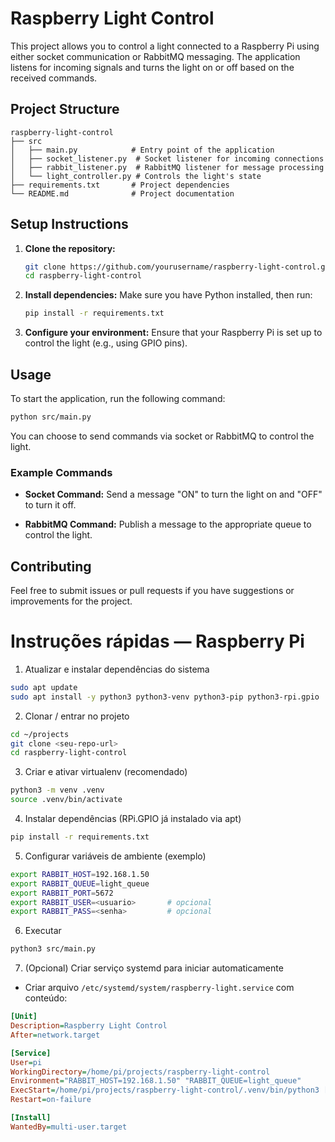 # Raspberry Light Control

This project allows you to control a light connected to a Raspberry Pi using either socket communication or RabbitMQ messaging. The application listens for incoming signals and turns the light on or off based on the received commands.

## Project Structure

```
raspberry-light-control
├── src
│   ├── main.py            # Entry point of the application
│   ├── socket_listener.py  # Socket listener for incoming connections
│   ├── rabbit_listener.py  # RabbitMQ listener for message processing
│   └── light_controller.py # Controls the light's state
├── requirements.txt       # Project dependencies
└── README.md              # Project documentation
```

## Setup Instructions

1. **Clone the repository:**
   ```bash
   git clone https://github.com/yourusername/raspberry-light-control.git
   cd raspberry-light-control
   ```

2. **Install dependencies:**
   Make sure you have Python installed, then run:
   ```bash
   pip install -r requirements.txt
   ```

3. **Configure your environment:**
   Ensure that your Raspberry Pi is set up to control the light (e.g., using GPIO pins).

## Usage

To start the application, run the following command:

```bash
python src/main.py
```

You can choose to send commands via socket or RabbitMQ to control the light. 

### Example Commands

- **Socket Command:**
  Send a message "ON" to turn the light on and "OFF" to turn it off.

- **RabbitMQ Command:**
  Publish a message to the appropriate queue to control the light.

## Contributing

Feel free to submit issues or pull requests if you have suggestions or improvements for the project.

# Instruções rápidas — Raspberry Pi

1) Atualizar e instalar dependências do sistema
```bash
sudo apt update
sudo apt install -y python3 python3-venv python3-pip python3-rpi.gpio
```

2) Clonar / entrar no projeto
```bash
cd ~/projects
git clone <seu-repo-url>
cd raspberry-light-control
```

3) Criar e ativar virtualenv (recomendado)
```bash
python3 -m venv .venv
source .venv/bin/activate
```

4) Instalar dependências (RPi.GPIO já instalado via apt)
```bash
pip install -r requirements.txt
```

5) Configurar variáveis de ambiente (exemplo)
```bash
export RABBIT_HOST=192.168.1.50
export RABBIT_QUEUE=light_queue
export RABBIT_PORT=5672
export RABBIT_USER=<usuario>       # opcional
export RABBIT_PASS=<senha>         # opcional
```

6) Executar
```bash
python3 src/main.py
```

7) (Opcional) Criar serviço systemd para iniciar automaticamente
- Criar arquivo `/etc/systemd/system/raspberry-light.service` com conteúdo:
````ini
[Unit]
Description=Raspberry Light Control
After=network.target

[Service]
User=pi
WorkingDirectory=/home/pi/projects/raspberry-light-control
Environment="RABBIT_HOST=192.168.1.50" "RABBIT_QUEUE=light_queue"
ExecStart=/home/pi/projects/raspberry-light-control/.venv/bin/python3 [main.py](http://_vscodecontentref_/1)
Restart=on-failure

[Install]
WantedBy=multi-user.target
````